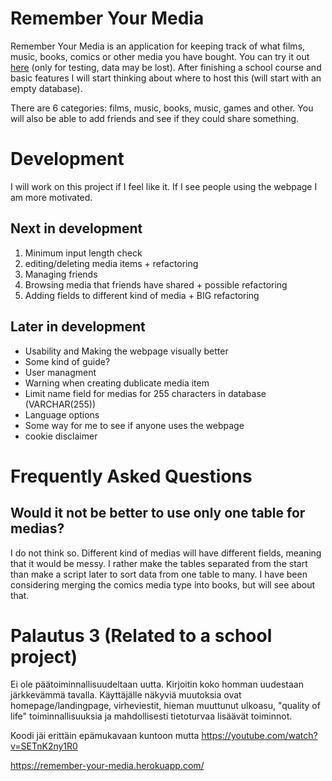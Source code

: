 # Remember Your Media
Remember Your Media is an application for keeping track of what films, music, books, comics or other media you have bought. You can try it out [here](https://remember-your-media.herokuapp.com/) (only for testing, data may be lost). After finishing a school course and basic features I will start thinking about where to host this (will start with an empty database).

There are 6 categories: films, music, books, music, games and other. You will also be able to add friends and see if they could share something.

# Development
I will work on this project if I feel like it. If I see people using the webpage I am more motivated.

## Next in development
1. Minimum input length check
1. editing/deleting media items + refactoring
1. Managing friends
1. Browsing media that friends have shared + possible refactoring
1. Adding fields to different kind of media + BIG refactoring

## Later in development
* Usability and Making the webpage visually better
* Some kind of guide?
* User managment
* Warning when creating dublicate media item
* Limit name field for medias for 255 characters in database (VARCHAR(255))
* Language options
* Some way for me to see if anyone uses the webpage
* cookie disclaimer

# Frequently Asked Questions
## Would it not be better to use only one table for medias?
I do not think so. Different kind of medias will have different fields, meaning that it would be messy. I rather make the tables separated from the start than make a script later to sort data from one table to many. I have been considering merging the comics media type into books, but will see about that.

# Palautus 3 (Related to a school project)
Ei ole päätoiminnallisuudeltaan uutta. Kirjoitin koko homman uudestaan järkkevämmä tavalla. Käyttäjälle näkyviä muutoksia ovat homepage/landingpage, virheviestit, hieman muuttunut ulkoasu, "quality of life" toiminnallisuuksia ja mahdollisesti tietoturvaa lisäävät toiminnot.

Koodi jäi erittäin epämukavaan kuntoon mutta https://youtube.com/watch?v=SETnK2ny1R0

https://remember-your-media.herokuapp.com/
